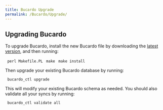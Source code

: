 ```yaml
---
title: Bucardo Upgrade
permalink: /Bucardo/Upgrade/
---
```


Upgrading Bucardo
-----------------

To upgrade Bucardo, install the new Bucardo file by downloading the [latest version](/Bucardo#Obtaining_Bucardo "wikilink"), and then running:

` perl Makefile.PL`
` make`
` make install`

Then upgrade your existing Bucardo database by running:

` bucardo_ctl upgrade`

This will modify your existing Bucardo schema as needed. You should also validate all your syncs by running:

` bucardo_ctl validate all`

